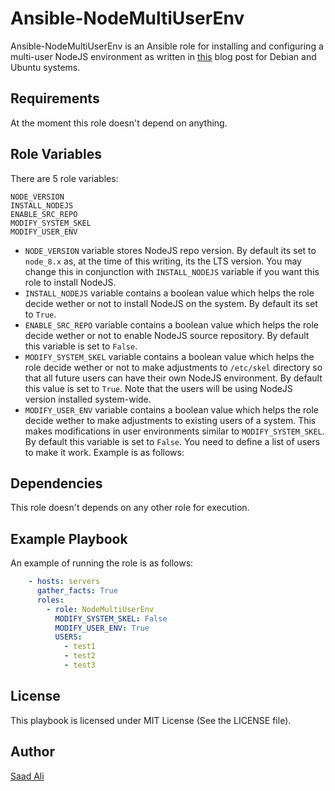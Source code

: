 # **Ansible-NodeMultiUserEnv**

Ansible-NodeMultiUserEnv is an Ansible role for installing and configuring a multi-user NodeJS environment as written in [this](https://www.nixknight.com/2018/03/multi-user-nodejs-environment/) blog post for Debian and Ubuntu systems.

## **Requirements**

At the moment this role doesn't depend on anything.

## **Role Variables**

There are 5 role variables:
```
NODE_VERSION
INSTALL_NODEJS
ENABLE_SRC_REPO
MODIFY_SYSTEM_SKEL
MODIFY_USER_ENV
```
* `NODE_VERSION` variable stores NodeJS repo version. By default its set to `node_8.x` as, at the time of this writing, its the LTS version. You may change this in conjunction with `INSTALL_NODEJS` variable if you want this role to install NodeJS.
* `INSTALL_NODEJS` variable contains a boolean value which helps the role decide wether or not to install NodeJS on the system. By default its set to `True`.
* `ENABLE_SRC_REPO` variable contains a boolean value which helps the role decide wether or not to enable NodeJS source repository. By default this variable is set to `False`.
* `MODIFY_SYSTEM_SKEL` variable contains a boolean value which helps the role decide wether or not to make adjustments to `/etc/skel` directory so that all future users can have their own NodeJS environment. By default this value is set to `True`. Note that the users will be using NodeJS version installed system-wide.
* `MODIFY_USER_ENV` variable contains a boolean value which helps the role decide wether to make adjustments to existing users of a system. This makes modifications in user environments similar to `MODIFY_SYSTEM_SKEL`. By default this variable is set to `False`. You need to define a list of users to make it work. Example is as follows:

## **Dependencies**

This role doesn't depends on any other role for execution.

## **Example Playbook**

An example of running the role is as follows:
```yml
    - hosts: servers
      gather_facts: True
      roles:
        - role: NodeMultiUserEnv
          MODIFY_SYSTEM_SKEL: False
          MODIFY_USER_ENV: True
          USERS:
            - test1
            - test2
            - test3
```

## **License**

This playbook is licensed under MIT License (See the LICENSE file).

## **Author**

[Saad Ali](https://github.com/nixknight)
